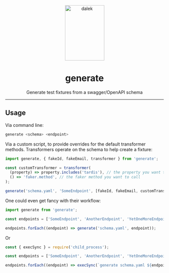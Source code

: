 <div align="center">
<img src="https://gist.github.com/foxtrottwist/871dfbb97babda874dab4f22bafce0e1/raw/bba4f0d3628365706515555d9f93a3c158de93d7/doctor_who_dalek_by_konpatchi-d873tm6.png" alt="dalek" height="175" width="125">
<h1>generate</h1>
<p>Generate test fixtures from a swagger/OpenAPI schema</p>
</div>
<hr />

## Usage

Via command line:

```bash
generate <schema> <endpoint>
```

Via a custom script, to provide overrides for the default transformer methods. Transformers operate on the schema to help create a fixture:

```javascript
import generate, { fakeId, fakeEmail, transformer } from 'generate';

const customTransformer = transformer(
  (property) => property.includes('tardis'), // the property you want to mock
  () => 'faker.method', // the faker method you want to call
);

generate('schema.yaml', 'SomeEndpoint', [fakeId, fakeEmail, customTransformer]);
```

One could even get fancy with their workflow:

```javascript
import generate from 'generate';

const endpoints = ['SomeEndpoint', 'AnotherEndpoint', 'YetOneMoreEndpoint'];

endpoints.forEach((endpoint) => generate('schema.yaml', endpoint));
```

Or

```javascript
const { execSync } = require('child_process');

const endpoints = ['SomeEndpoint', 'AnotherEndpoint', 'YetOneMoreEndpoint'];

endpoints.forEach((endpoint) => execSync(`generate schema.yaml ${endpoint}`, { stdio: 'inherit' }));
```
